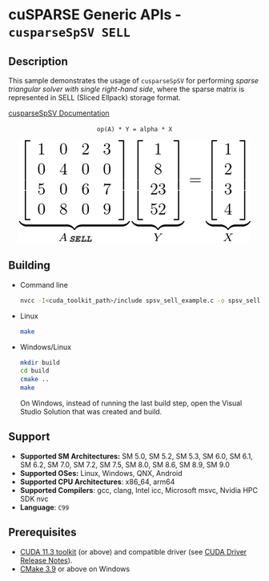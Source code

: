 # cuSPARSE Generic APIs - `cusparseSpSV SELL`

## Description

This sample demonstrates the usage of `cusparseSpSV` for performing *sparse triangular solver with single right-hand side*, where the sparse matrix is represented in SELL (Sliced Ellpack) storage format.

[cusparseSpSV Documentation](https://docs.nvidia.com/cuda/cusparse/index.html#cusparse-generic-function-spsv)

<center>

`op(A) * Y = alpha * X`

![](spsv_sell.png)
</center>

## Building

* Command line
    ```bash
    nvcc -I<cuda_toolkit_path>/include spsv_sell_example.c -o spsv_sell_example -lcusparse
    ```

* Linux
    ```bash
    make
    ```

* Windows/Linux
    ```bash
    mkdir build
    cd build
    cmake ..
    make
    ```
    On Windows, instead of running the last build step, open the Visual Studio Solution that was created and build.

## Support

* **Supported SM Architectures:** SM 5.0, SM 5.2, SM 5.3, SM 6.0, SM 6.1, SM 6.2, SM 7.0, SM 7.2, SM 7.5, SM 8.0, SM 8.6, SM 8.9, SM 9.0
* **Supported OSes:** Linux, Windows, QNX, Android
* **Supported CPU Architectures**: x86_64, arm64
* **Supported Compilers**: gcc, clang, Intel icc, Microsoft msvc, Nvidia HPC SDK nvc
* **Language**: `C99`

## Prerequisites

* [CUDA 11.3 toolkit](https://developer.nvidia.com/cuda-downloads) (or above) and compatible driver (see [CUDA Driver Release Notes](https://docs.nvidia.com/cuda/cuda-toolkit-release-notes/index.html#cuda-major-component-versions)).
* [CMake 3.9](https://cmake.org/download/) or above on Windows
